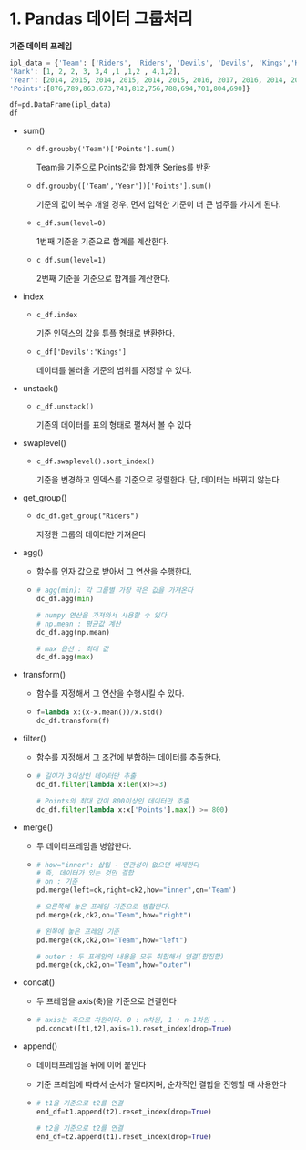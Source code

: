 # 1. Pandas 데이터 그룹처리

**기준 데이터 프레임**

```python
ipl_data = {'Team': ['Riders', 'Riders', 'Devils', 'Devils', 'Kings','Kings', 'Kings', 'Kings', 'Riders', 'Royals', 'Royals', 'Riders'],
'Rank': [1, 2, 2, 3, 3,4 ,1 ,1,2 , 4,1,2],
'Year': [2014, 2015, 2014, 2015, 2014, 2015, 2016, 2017, 2016, 2014, 2015, 2017],
'Points':[876,789,863,673,741,812,756,788,694,701,804,690]}

df=pd.DataFrame(ipl_data)
df
```



- sum()

  - ``df.groupby('Team')['Points'].sum()``

    Team을 기준으로 Points값을 합계한 Series를 반환

  - ``df.groupby(['Team','Year'])['Points'].sum()``

    기준의 값이 복수 개일 경우, 먼저 입력한 기준이 더 큰 범주를 가지게 된다.

  - ``c_df.sum(level=0)``

    1번째 기준을 기준으로 합계를 계산한다.

  - ``c_df.sum(level=1)``

    2번째 기준을 기준으로 합계를 계산한다.

- index

  - ``c_df.index``

    기준 인덱스의 값을 튜플 형태로 반환한다.

  - ``c_df['Devils':'Kings']``

    데이터를 불러올 기준의 범위를 지정할 수 있다.

- unstack()

  - ``c_df.unstack()``

    기존의 데이터를 표의 형태로 펼쳐서 볼 수 있다

- swaplevel()

  - ``c_df.swaplevel().sort_index()``

    기준을 변경하고 인덱스를 기준으로 정렬한다. 단, 데이터는 바뀌지 않는다.

- get_group()

  - ``dc_df.get_group("Riders")``

    지정한 그룹의 데이터만 가져온다

- agg()

  - 함수를 인자 값으로 받아서 그 연산을 수행한다.

  - ```python
    # agg(min): 각 그룹별 가장 작은 값을 가져온다
    dc_df.agg(min)
    
    # numpy 연산을 가져와서 사용할 수 있다
    # np.mean : 평균값 계산
    dc_df.agg(np.mean)
    
    # max 옵션 : 최대 값
    dc_df.agg(max)
    ```

- transform()

  - 함수를 지정해서 그 연산을 수행시킬 수 있다.

  - ```python
    f=lambda x:(x-x.mean())/x.std()
    dc_df.transform(f)
    ```

- filter()

  - 함수를 지정해서 그 조건에 부합하는 데이터를 추출한다.

  - ```python
    # 길이가 3이상인 데이터만 추출
    dc_df.filter(lambda x:len(x)>=3)
    
    # Points의 최대 값이 800이상인 데이터만 추출
    dc_df.filter(lambda x:x['Points'].max() >= 800)
    ```

- merge()

  - 두 데이터프레임을 병합한다.

  - ```python
    # how="inner": 삽입 - 연관성이 없으면 배제한다
    # 즉, 데이터가 있는 것만 결합
    # on : 기준
    pd.merge(left=ck,right=ck2,how="inner",on='Team')
    
    # 오른쪽에 놓은 프레임 기준으로 병합한다.
    pd.merge(ck,ck2,on="Team",how="right")
    
    # 왼쪽에 놓은 프레임 기준
    pd.merge(ck,ck2,on="Team",how="left")
    
    # outer : 두 프레임의 내용을 모두 취합해서 연결(합집합)
    pd.merge(ck,ck2,on="Team",how="outer")
    ```

- concat()

  - 두 프레임을 axis(축)을 기준으로 연결한다

  - ```python
    # axis는 축으로 차원이다. 0 : n차원, 1 : n-1차원 ...
    pd.concat([t1,t2],axis=1).reset_index(drop=True)
    ```

- append()

  - 데이터프레임을 뒤에 이어 붙인다

  - 기준 프레임에 따라서 순서가 달라지며, 순차적인 결합을 진행할 때 사용한다

  - ```python
    # t1을 기준으로 t2를 연결
    end_df=t1.append(t2).reset_index(drop=True)
    
    # t2을 기준으로 t2를 연결
    end_df=t2.append(t1).reset_index(drop=True)
    ```